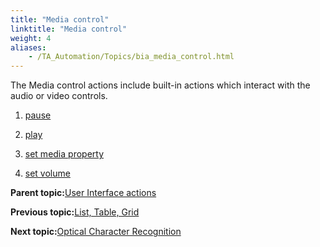 ```yaml
--- 
title: "Media control"
linktitle: "Media control"
weight: 4
aliases: 
    - /TA_Automation/Topics/bia_media_control.html
---
```


The Media control actions include built-in actions which interact with the audio or video controls.

1.  [pause](/TA_Automation/Topics/bia_html5_audio_video_pause.html)  

2.  [play](/TA_Automation/Topics/bia_html5_audio_video_play.html)  

3.  [set media property](/TA_Automation/Topics/bia_html5_audio_video_set_media_property.html)  

4.  [set volume](/TA_Automation/Topics/bia_html5_audio_video_set_volume.html)  


**Parent topic:**[User Interface actions](/TA_Automation/Topics/bia_User_Interface.html)

**Previous topic:**[List, Table, Grid](/TA_Automation/Topics/bia_List_Table_Grid.html)

**Next topic:**[Optical Character Recognition](/TA_Automation/Topics/bia_OCR.html)

